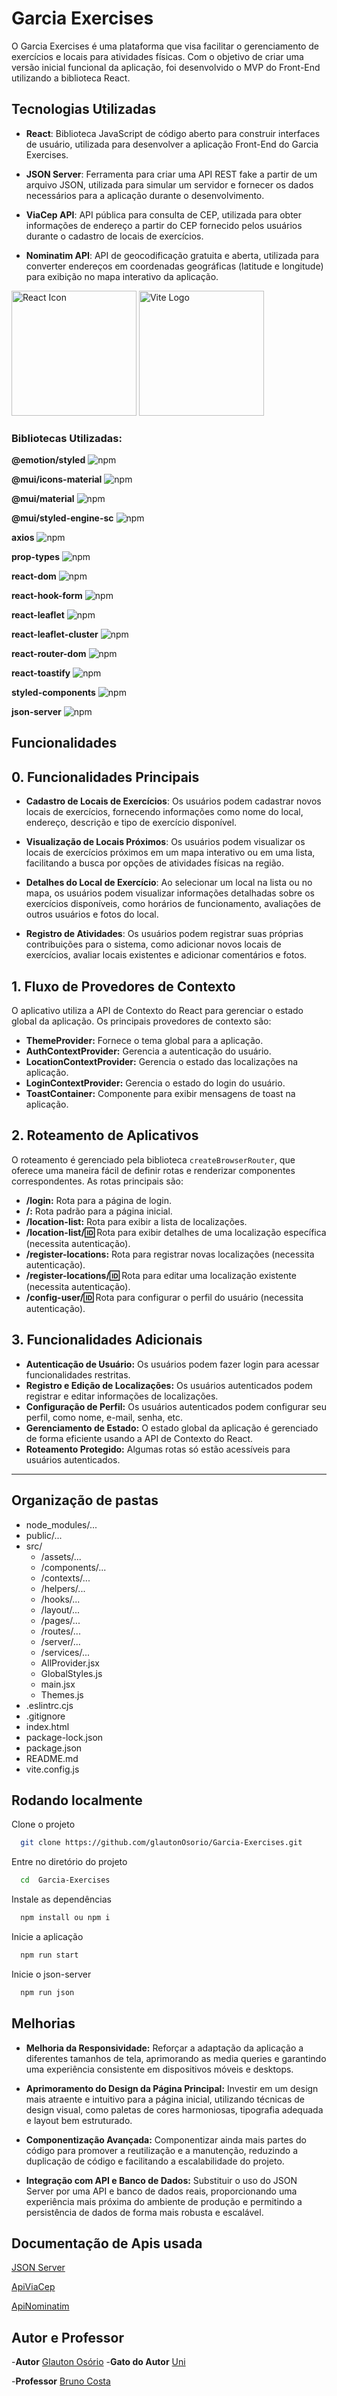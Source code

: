 # Garcia Exercises

O Garcia Exercises é uma plataforma que visa facilitar o gerenciamento de exercícios e locais para atividades físicas. Com o objetivo de criar uma versão inicial funcional da aplicação, foi desenvolvido o MVP do Front-End utilizando a biblioteca React.

## Tecnologias Utilizadas

- **React**: Biblioteca JavaScript de código aberto para construir interfaces de usuário, utilizada para desenvolver a aplicação Front-End do Garcia Exercises.

- **JSON Server**: Ferramenta para criar uma API REST fake a partir de um arquivo JSON, utilizada para simular um servidor e fornecer os dados necessários para a aplicação durante o desenvolvimento.

- **ViaCep API**: API pública para consulta de CEP, utilizada para obter informações de endereço a partir do CEP fornecido pelos usuários durante o cadastro de locais de exercícios.

- **Nominatim API**: API de geocodificação gratuita e aberta, utilizada para converter endereços em coordenadas geográficas (latitude e longitude) para exibição no mapa interativo da aplicação.

<img src="https://upload.wikimedia.org/wikipedia/commons/a/a7/React-icon.svg" alt="React Icon" width="200">
<img src="https://vitejs.dev/logo.svg" alt="Vite Logo" width="200">

### Bibliotecas Utilizadas:

**@emotion/styled**
![npm](https://img.shields.io/npm/v/@emotion/styled?label=%40emotion%2Fstyled)

**@mui/icons-material**
![npm](https://img.shields.io/npm/v/@mui/icons-material?label=%40mui%2Ficons-material)

**@mui/material**
![npm](https://img.shields.io/npm/v/@mui/material?label=%40mui%2Fmaterial)

**@mui/styled-engine-sc**
![npm](https://img.shields.io/npm/v/@mui/styled-engine-sc?label=%40mui%2Fstyled-engine-sc)

**axios**
![npm](https://img.shields.io/npm/v/axios)

**prop-types**
![npm](https://img.shields.io/npm/v/prop-types)

**react-dom**
![npm](https://img.shields.io/npm/v/react-dom)

**react-hook-form**
![npm](https://img.shields.io/npm/v/react-hook-form)

**react-leaflet**
![npm](https://img.shields.io/npm/v/react-leaflet)

**react-leaflet-cluster**
![npm](https://img.shields.io/npm/v/react-leaflet-cluster)

**react-router-dom**
![npm](https://img.shields.io/npm/v/react-router-dom)

**react-toastify**
![npm](https://img.shields.io/npm/v/react-toastify)

**styled-components**
![npm](https://img.shields.io/npm/v/styled-components)

**json-server**
![npm](https://img.shields.io/npm/v/json-server)

## Funcionalidades

## 0. Funcionalidades Principais

- **Cadastro de Locais de Exercícios**: Os usuários podem cadastrar novos locais de exercícios, fornecendo informações como nome do local, endereço, descrição e tipo de exercício disponível.

- **Visualização de Locais Próximos**: Os usuários podem visualizar os locais de exercícios próximos em um mapa interativo ou em uma lista, facilitando a busca por opções de atividades físicas na região.

- **Detalhes do Local de Exercício**: Ao selecionar um local na lista ou no mapa, os usuários podem visualizar informações detalhadas sobre os exercícios disponíveis, como horários de funcionamento, avaliações de outros usuários e fotos do local.

- **Registro de Atividades**: Os usuários podem registrar suas próprias contribuições para o sistema, como adicionar novos locais de exercícios, avaliar locais existentes e adicionar comentários e fotos.

## 1. Fluxo de Provedores de Contexto

O aplicativo utiliza a API de Contexto do React para gerenciar o estado global da aplicação. Os principais provedores de contexto são:

- **ThemeProvider:** Fornece o tema global para a aplicação.
- **AuthContextProvider:** Gerencia a autenticação do usuário.
- **LocationContextProvider:** Gerencia o estado das localizações na aplicação.
- **LoginContextProvider:** Gerencia o estado do login do usuário.
- **ToastContainer:** Componente para exibir mensagens de toast na aplicação.

## 2. Roteamento de Aplicativos

O roteamento é gerenciado pela biblioteca `createBrowserRouter`, que oferece uma maneira fácil de definir rotas e renderizar componentes correspondentes. As rotas principais são:

- **/login:** Rota para a página de login.
- **/:** Rota padrão para a página inicial.
- **/location-list:** Rota para exibir a lista de localizações.
- **/location-list/:id:** Rota para exibir detalhes de uma localização específica (necessita autenticação).
- **/register-locations:** Rota para registrar novas localizações (necessita autenticação).
- **/register-locations/:id:** Rota para editar uma localização existente (necessita autenticação).
- **/config-user/:id:** Rota para configurar o perfil do usuário (necessita autenticação).

## 3. Funcionalidades Adicionais

- **Autenticação de Usuário:** Os usuários podem fazer login para acessar funcionalidades restritas.
- **Registro e Edição de Localizações:** Os usuários autenticados podem registrar e editar informações de localizações.
- **Configuração de Perfil:** Os usuários autenticados podem configurar seu perfil, como nome, e-mail, senha, etc.
- **Gerenciamento de Estado:** O estado global da aplicação é gerenciado de forma eficiente usando a API de Contexto do React.
- **Roteamento Protegido:** Algumas rotas só estão acessíveis para usuários autenticados.

---

## Organização de pastas

- node_modules/...
- public/...
- src/
  - /assets/...
  - /components/...
  - /contexts/...
  - /helpers/...
  - /hooks/...
  - /layout/...
  - /pages/...
  - /routes/...
  - /server/...
  - /services/...
  - AllProvider.jsx
  - GlobalStyles.js
  - main.jsx
  - Themes.js
- .eslintrc.cjs
- .gitignore
- index.html
- package-lock.json
- package.json
- README.md
- vite.config.js

## Rodando localmente

Clone o projeto

```bash
  git clone https://github.com/glautonOsorio/Garcia-Exercises.git

```

Entre no diretório do projeto

```bash
  cd  Garcia-Exercises
```

Instale as dependências

```bash
  npm install ou npm i
```

Inicie a aplicação

```bash
  npm run start
```

Inicie o json-server

```bash
  npm run json
```

## Melhorias

- **Melhoria da Responsividade:** Reforçar a adaptação da aplicação a diferentes tamanhos de tela, aprimorando as media queries e garantindo uma experiência consistente em dispositivos móveis e desktops.

- **Aprimoramento do Design da Página Principal:** Investir em um design mais atraente e intuitivo para a página inicial, utilizando técnicas de design visual, como paletas de cores harmoniosas, tipografia adequada e layout bem estruturado.

- **Componentização Avançada:** Componentizar ainda mais partes do código para promover a reutilização e a manutenção, reduzindo a duplicação de código e facilitando a escalabilidade do projeto.

- **Integração com API e Banco de Dados:** Substituir o uso do JSON Server por uma API e banco de dados reais, proporcionando uma experiência mais próxima do ambiente de produção e permitindo a persistência de dados de forma mais robusta e escalável.

## Documentação de Apis usada

[JSON Server](https://github.com/typicode/json-server)

[ApiViaCep](https://viacep.com.br/)

[ApiNominatim](https://nominatim.org/release-docs/latest/)

## Autor e Professor

-**Autor**
[Glauton Osório](https://github.com/glautonOsorio) -**Gato do Autor**
[Uni](https://github.com/glautonOsorio)

-**Professor**
[Bruno Costa](https://github.com/Bruno-Costa-fig)
